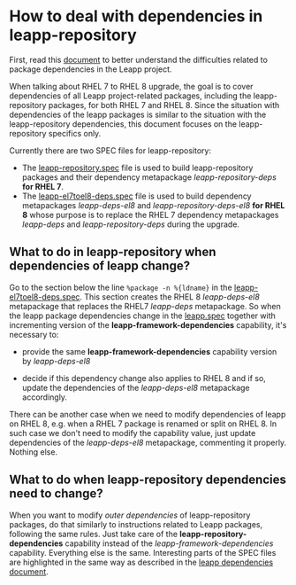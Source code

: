 # How to deal with dependencies in leapp-repository

First, read this
[document](dependencies)
to better understand the difficulties related to package dependencies in the
Leapp project.

When talking about RHEL 7 to RHEL 8 upgrade, the goal is to cover dependencies
of all Leapp project-related packages, including the leapp-repository packages,
for both RHEL 7 and RHEL 8. Since the situation with dependencies of the leapp
packages is similar to the situation with the leapp-repository dependencies,
this document focuses on the leapp-repository specifics only.

Currently there are two SPEC files for leapp-repository:

- The
[leapp-repository.spec](https://github.com/oamg/leapp-repository/blob/main/packaging/leapp-repository.spec)
file is used to build leapp-repository packages and their dependency
metapackage _leapp-repository-deps_ **for RHEL 7**.
- The
[leapp-el7toel8-deps.spec](https://github.com/oamg/leapp-repository/blob/main/packaging/leapp-el7toel8-deps.spec)
file is used to build dependency metapackages _leapp-deps-el8_ and
_leapp-repository-deps-el8_ **for RHEL 8** whose purpose is to replace the
RHEL 7 dependency metapackages _leapp-deps_ and _leapp-repository-deps_ during
the upgrade.

## What to do in leapp-repository when dependencies of leapp change?

Go to the section below the line `%package -n %{ldname}` in the
[leapp-el7toel8-deps.spec](https://github.com/oamg/leapp-repository/blob/main/packaging/leapp-el7toel8-deps.spec).
This section creates the RHEL 8 _leapp-deps-el8_ metapackage that replaces the
RHEL7 _leapp-deps_ metapackage. So when the leapp package dependencies change
in the [leapp.spec](https://github.com/oamg/leapp/blob/main/packaging/leapp.spec)
together with incrementing version of the **leapp-framework-dependencies**
capability, it's necessary to:

- provide the same **leapp-framework-dependencies** capability version
   by _leapp-deps-el8_

- decide if this dependency change also applies to RHEL 8 and if so, update
   the dependencies of the _leapp-deps-el8_ metapackage accordingly.

There can be another case when we need to modify dependencies of leapp on
RHEL 8, e.g. when a RHEL 7 package is renamed or split on RHEL 8. In such case
we don't need to modify the capability value, just update dependencies of the
_leapp-deps-el8_ metapackage, commenting it properly. Nothing else.

## What to do when leapp-repository dependencies need to change?

When you want to modify *outer dependencies* of leapp-repository packages, do
that similarly to instructions related to Leapp packages, following the same
rules. Just take care of the **leapp-repository-dependencies** capability
instead of the *leapp-framework-dependencies* capability. Everything else is
the same. Interesting parts of the SPEC files are highlighted in the same way
as described in the
[leapp dependencies document](dependencies).
